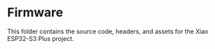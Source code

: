 # Firmware

This folder contains the source code, headers, and assets for the Xiao ESP32-S3 Plus project.

